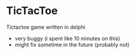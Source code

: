 # TicTacToe
Tictactoe game written in delphi
- very buggy (i spent like 10 minutes on this)
- might fix sometime in the future (probably not)
